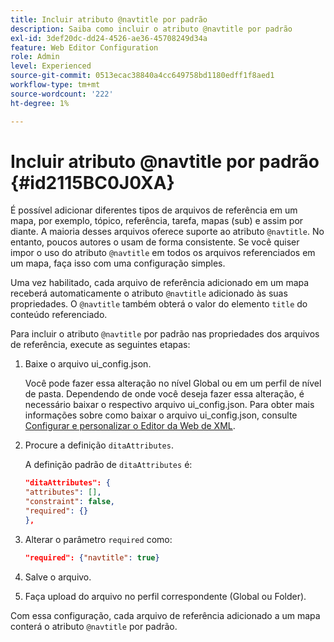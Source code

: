 ```yaml
---
title: Incluir atributo @navtitle por padrão
description: Saiba como incluir o atributo @navtitle por padrão
exl-id: 3def20dc-dd24-4526-ae36-45708249d34a
feature: Web Editor Configuration
role: Admin
level: Experienced
source-git-commit: 0513ecac38840a4cc649758bd1180edff1f8aed1
workflow-type: tm+mt
source-wordcount: '222'
ht-degree: 1%

---
```


# Incluir atributo @navtitle por padrão {#id2115BC0J0XA}

É possível adicionar diferentes tipos de arquivos de referência em um mapa, por exemplo, tópico, referência, tarefa, mapas \(sub\) e assim por diante. A maioria desses arquivos oferece suporte ao atributo `@navtitle`. No entanto, poucos autores o usam de forma consistente. Se você quiser impor o uso do atributo `@navtitle` em todos os arquivos referenciados em um mapa, faça isso com uma configuração simples.

Uma vez habilitado, cada arquivo de referência adicionado em um mapa receberá automaticamente o atributo `@navtitle` adicionado às suas propriedades. O `@navtitle` também obterá o valor do elemento `title` do conteúdo referenciado.

Para incluir o atributo `@navtitle` por padrão nas propriedades dos arquivos de referência, execute as seguintes etapas:

1. Baixe o arquivo ui\_config.json.

   Você pode fazer essa alteração no nível Global ou em um perfil de nível de pasta. Dependendo de onde você deseja fazer essa alteração, é necessário baixar o respectivo arquivo ui\_config.json. Para obter mais informações sobre como baixar o arquivo ui\_config.json, consulte [Configurar e personalizar o Editor da Web de XML](conf-folder-level.md#id2065G300O5Z).

1. Procure a definição `ditaAttributes`.

   A definição padrão de `ditaAttributes` é:

   ```json
   "ditaAttributes": {
   "attributes": [],
   "constraint": false,
   "required": {}
   },
   ```

1. Alterar o parâmetro `required` como:

   ```json
   "required": {"navtitle": true}
   ```

1. Salve o arquivo.

1. Faça upload do arquivo no perfil correspondente \(Global ou Folder\).


Com essa configuração, cada arquivo de referência adicionado a um mapa conterá o atributo `@navtitle` por padrão.
